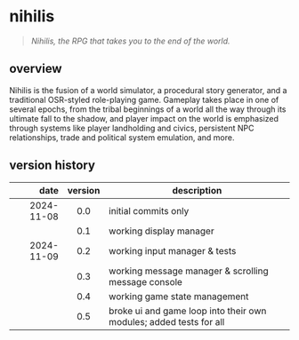 # nihilis
> _Nihilis, the RPG that takes you to the end of the world._

## overview

Nihilis is the fusion of a world simulator, a procedural story generator, and a traditional OSR-styled role-playing game. Gameplay takes place in one of several epochs, from the tribal beginnings of a world all the way through its ultimate fall to the shadow, and player impact on the world is emphasized through systems like player landholding and civics, persistent NPC relationships, trade and political system emulation, and more.

## version history

|       date | version | description                                                  |
| ---------: | :-----: | ------------------------------------------------------------ |
| 2024-11-08 |   0.0   | initial commits only                                         |
|            |   0.1   | working display manager                                      |
| 2024-11-09 |   0.2   | working input manager & tests                                |
|            |   0.3   | working message manager & scrolling message console          |
|            |   0.4   | working game state management                                |
|            |   0.5   | broke ui and game loop into their own modules; added tests for all |

